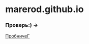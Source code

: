 # marerod.github.io
### Проверь:) -> 
 [ПробничеГ](https://marerod.github.io/lesson_12/indexF.html "Типа домашка")
